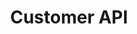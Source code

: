 ---
title: "Customer API"
type: "api-reference"
version: "0.2"
desc: "Join the conversation as a customer or build your own backend chat client."
color: "#4484e7"
---